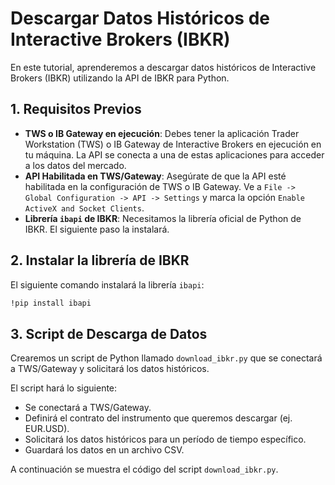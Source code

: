 # Descargar Datos Históricos de Interactive Brokers (IBKR)

En este tutorial, aprenderemos a descargar datos históricos de Interactive Brokers (IBKR) utilizando la API de IBKR para Python.

## 1. Requisitos Previos

- **TWS o IB Gateway en ejecución**: Debes tener la aplicación Trader Workstation (TWS) o IB Gateway de Interactive Brokers en ejecución en tu máquina. La API se conecta a una de estas aplicaciones para acceder a los datos del mercado.
- **API Habilitada en TWS/Gateway**: Asegúrate de que la API esté habilitada en la configuración de TWS o IB Gateway. Ve a `File -> Global Configuration -> API -> Settings` y marca la opción `Enable ActiveX and Socket Clients`.
- **Librería `ibapi` de IBKR**: Necesitamos la librería oficial de Python de IBKR. El siguiente paso la instalará.

## 2. Instalar la librería de IBKR

El siguiente comando instalará la librería `ibapi`:

```bash
!pip install ibapi
```

## 3. Script de Descarga de Datos

Crearemos un script de Python llamado `download_ibkr.py` que se conectará a TWS/Gateway y solicitará los datos históricos.

El script hará lo siguiente:
- Se conectará a TWS/Gateway.
- Definirá el contrato del instrumento que queremos descargar (ej. EUR.USD).
- Solicitará los datos históricos para un período de tiempo específico.
- Guardará los datos en un archivo CSV.

A continuación se muestra el código del script `download_ibkr.py`.
